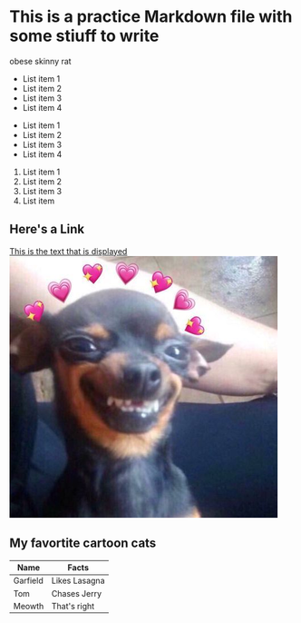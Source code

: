 # This is a practice Markdown file with some stiuff to write



obese skinny rat

- List item 1 
- List item 2
- List item 3
- List item 4

* List item 1 
* List item 2
* List item 3
* List item 4

1. List item 1 
2. List item 2
3. List item 3
4. List item 

## Here's a Link

[This is the text that is displayed](www.example.com)
![This is the text](/../image/dog.jpg)


## My favortite cartoon cats
|Name     | Facts        |
|---------|--------------|
|Garfield |Likes Lasagna |
|Tom      | Chases Jerry |
|Meowth   | That's right |




